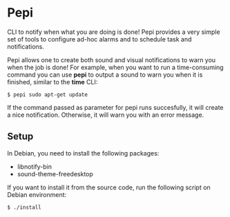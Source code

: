 # Pepi

CLI to notify when what you are doing is done! Pepi provides a very simple
set of tools to configure ad-hoc alarms and to schedule task and notifications.

Pepi allows one to create both sound and visual notifications to warn you when
the job is done! For example, when you want to run a time-consuming command
you can use **pepi** to output a sound to warn you when it is finished,
similar to the **time** CLI:

```
$ pepi sudo apt-get update
```

If the command passed as parameter for pepi runs succesfully, it will
create a nice notification. Otherwise, it will warn you with an error message.

## Setup

In Debian, you need to install the following packages:
* libnotify-bin
* sound-theme-freedesktop

If you want to install it from the source code, run the following script on
Debian environment:
```
$ ./install
```

